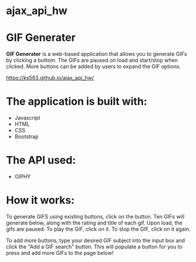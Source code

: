 # ajax_api_hw

**GIF Generater**
===================================================================

**GIF Generater** is a web-based application that allows you to generate GIFs by clicking a buttom. The GIFs are paused on load and start/stop when clicked. More buttons can be added by users to expand the GIF options. 

https://ks563.github.io/ajax_api_hw/

The application is built with:
===================================================================
- Javascript
- HTML
- CSS
- Bootstrap

The API used:
===================================================================
- GIPHY

**How it works:**
===================================================================

To generate GIFS using existing buttons, click on the button. Ten GIFs will generate below, along with the rating and title of each gif. Upon load, the gifs are paused. To play the GIF, click on it. To stop the GIF, click on it again. 

To add more buttons, type your desired GIF subject into the input box and click the "Add a GIF search" button. This will populate a button for you to press and add more GIFs to the page below!